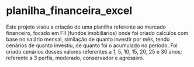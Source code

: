 # planilha_financeira_excel
Este projeto visou a criação de uma planilha referente ao mercado financeiro, focado em FII (fundos imobiliarios)
onde foi criado calculos com base no salário mensal, similação  de quanto investir por mês, tendo cenários de quanto 
investiu, de quanto foi o acumulado no período.
Foi criado cenários desses valores referentes a 1, 5, 10, 15, 20, 25 e 30 anos; referente a 3 perfis, moderado, conservador e agressivo.
